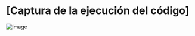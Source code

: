 # [Captura de la ejecución del código]
![image](https://github.com/user-attachments/assets/27d214f3-054b-49da-929f-32507561f4ea)
